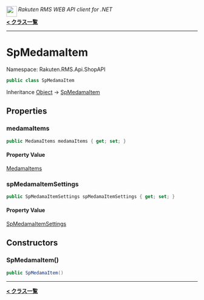<img align="left" style="height: 2em;" src="https://webservice.rakuten.co.jp/favicon.ico"><em>Rakuten RMS WEB API client for .NET</em>

[**< クラス一覧**](./)
- - -

# SpMedamaItem

Namespace: Rakuten.RMS.Api.ShopAPI

```csharp
public class SpMedamaItem
```

Inheritance [Object](https://docs.microsoft.com/en-us/dotnet/api/system.object) → [SpMedamaItem](./rakuten.rms.api.shopapi.spmedamaitem)

## Properties

### <a id="properties-medamaitems"/>**medamaItems**

```csharp
public MedamaItems medamaItems { get; set; }
```

#### Property Value

[MedamaItems](./rakuten.rms.api.shopapi.medamaitems)<br>

### <a id="properties-spmedamaitemsettings"/>**spMedamaItemSettings**

```csharp
public SpMedamaItemSettings spMedamaItemSettings { get; set; }
```

#### Property Value

[SpMedamaItemSettings](./rakuten.rms.api.shopapi.spmedamaitemsettings)<br>

## Constructors

### <a id="constructors-.ctor"/>**SpMedamaItem()**

```csharp
public SpMedamaItem()
```


- - -
[**< クラス一覧**](./)
